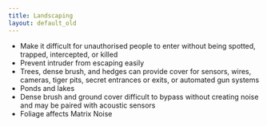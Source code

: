 ```yaml
---
title: Landscaping
layout: default_old
---
```


- Make it difficult for unauthorised people to enter without being spotted, trapped, intercepted, or killed
- Prevent intruder from escaping easily
- Trees, dense brush, and hedges can provide cover for sensors, wires, cameras, tiger pits, secret entrances or exits, or automated gun systems
- Ponds and lakes
- Dense brush and ground cover difficult to bypass without creating noise and may be paired with acoustic sensors
- Foliage affects Matrix Noise
